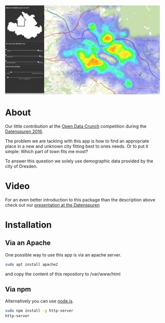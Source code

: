 ![Screenshot of the application](res/example.jpeg)

# About
Our little contribution at the [Open Data Crunch](http://www.dresden.de/de/wirtschaft/wirtschaftsstandort/projekte-kooperationen/open-data-crunch.php) competition during the [Datenspuren 2016](https://www.datenspuren.de/2016/fahrplan.html).

The problem we are tackling with this app is how to find an appropriate place in a new and unknown city fitting best to ones needs. Or to put it simple: Which part of town fits me most?

To answer this question we solely use demographic data provided by the city of Dresden.

# Video
For an even better introduction to this package than the description above check out our [presentation at the Datenspuren](https://www.youtube.com/watch?v=znWmLYXqkpQ&feature=youtu.be) 

# Installation
## Via an Apache

One possible way to use this app is via an apache server.

``` bash
sudo apt install apache2
```

and copy the content of this repository to /var/www/html

## Via npm

Alternatively you can use [node.js](https://nodejs.org/en/).

``` bash
sudo npm install -g http-server
http-server
```
